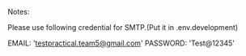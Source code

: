 Notes:

Please use following credential for SMTP.(Put it in .env.development)

EMAIL: 'testpractical.team5@gmail.com'
PASSWORD: 'Test@12345'